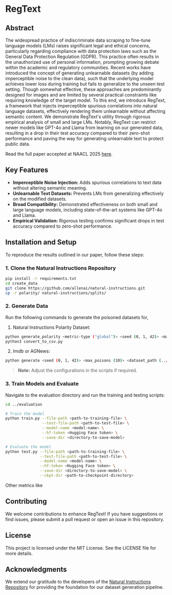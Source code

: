 # RegText

## Abstract
The widespread practice of indiscriminate data scraping to fine-tune language models (LMs) raises significant legal and ethical concerns, particularly regarding compliance with data protection laws such as the General Data Protection Regulation (GDPR). This practice often results in the unauthorized use of personal information, prompting growing debate within the academic and regulatory communities. Recent works have introduced the concept of generating unlearnable datasets (by adding imperceptible noise to the clean data), such that the underlying model achieves lower loss during training but fails to generalize to the unseen test setting. Though somewhat effective, these approaches are predominantly designed for images and are limited by several practical constraints like requiring knowledge of the target model. To this end, we introduce RegText, a framework that injects imperceptible spurious correlations into natural language datasets, effectively rendering them unlearnable without affecting semantic content. We demonstrate RegText's utility through rigorous empirical analysis of small and large LMs. Notably, RegText can restrict newer models like GPT-4o and Llama from learning on our generated data, resulting in a drop in their test accuracy compared to their zero-shot performance and paving the way for generating unlearnable text to protect public data.

Read the full paper accepted at NAACL 2025 [here](https://openreview.net/forum?id=5QRQd3uVFs).

## Key Features
- **Imperceptible Noise Injection:** Adds spurious correlations to text data without altering semantic meaning.
- **Unlearnable Text Datasets:** Prevents LMs from generalizing effectively on the modified datasets.
- **Broad Compatibility:** Demonstrated effectiveness on both small and large language models, including state-of-the-art systems like GPT-4o and Llama.
- **Empirical Validation:** Rigorous testing confirms significant drops in test accuracy compared to zero-shot performance.

## Installation and Setup
To reproduce the results outlined in our paper, follow these steps:

### 1. Clone the Natural Instructions Repository
```bash
pip install -r requirements.txt
cd create_data
git clone https://github.com/allenai/natural-instructions.git
cp -r polarity/ natural-instructions/splits/
```

### 2. Generate Data 
Run the following commands to generate the poisoned datasets for, 
1. Natural Instructions Polarity Dataset:
```bash
python generate_polarity <metric-type ("global")> <seed (0, 1, 42)> <max_poisons (10)>
python3 convert_to_csv.py
```

2. Imdb or AGNews: 
```bash
python generate <seed (0, 1, 42)> <max_poisons (10)> <dataset_path (../data/imdb)>
```

> **Note:** Adjust the configurations in the scripts if required.

### 3. Train Models and Evaluate
Navigate to the evaluation directory and run the training and testing scripts:
```bash
cd ../evaluation

# Train the model
python train.py --file-path <path-to-training-file> \
                --test-file-path <path-to-test-file> \
                --model-name <model-name> \
                --hf-token <Hugging Face token> \
                --save-dir <directory-to-save-model>

# Evaluate the model
python test.py --file-path <path-to-training-file> \
               --test-file-path <path-to-test-file> \
               --model-name <model-name> \
               --hf-token <Hugging Face token> \
               --save-dir <directory-to-save-model> \
               --ckpt-dir <path-to-checkpoint-directory>
```

Other metrics like 



## Contributing
We welcome contributions to enhance RegText! If you have suggestions or find issues, please submit a pull request or open an issue in this repository.

## License
This project is licensed under the MIT License. See the LICENSE file for more details.

## Acknowledgments
We extend our gratitude to the developers of the [Natural Instructions Repository](https://github.com/allenai/natural-instructions) for providing the foundation for our dataset generation pipeline.
